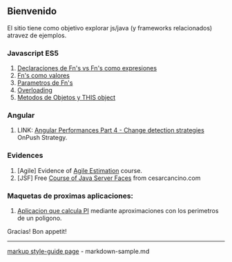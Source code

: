 ## Bienvenido

El sitio tiene como objetivo explorar js/java (y frameworks relacionados) atravez de ejemplos.


### Javascript ES5
1. [Declaraciones de Fn's vs Fn's como expresiones](./beta/tuto-es5/cap2%201%20funciones%20declaradas%20vs%20expresiones.html)
2. [Fn's como valores](./beta/tuto-es5/cap2%202%20funciones%20como%20valores.html)
3. [Parametros de Fn's](./beta/tuto-es5/cap2%203%20parametros%20y%20argument.html) 
4. [Overloading](./beta/tuto-es5/cap2%204%20overloading.html)
5. [Metodos de Objetos y THIS object](./beta/tuto-es5/cap2%205%20object%20methods%20and%20this.html)


### Angular
<!-- 1. Component instantiaton/destruction (constructor, ngOnInit, ngOnDestroy) -->
1. LINK: [Angular Performances Part 4 - Change detection strategies](https://blog.ninja-squad.com/2018/09/27/angular-performances-part-4/) OnPush Strategy.


### Evidences
1. \[Agile\] Evidence of [Agile Estimation](./pub/agile_estimations/summary.md) course.
2. \[JSF\] Free [Course of Java Server Faces](./beta/tuto-jsf-cesarcancino/tuto-jsf.md) from cesarcancino.com

### Maquetas de proximas aplicaciones:
<!-- 1. [Sistema de Administracion de Personal](./sysvac/login.html) - modulo de vacaciones --> 
1. [Aplicacion que calcula PI](https://raw.githubusercontent.com/israel-altamira/8_math/matematicas/math/src/app/app.component.ts) mediante aproximaciones con los perimetros de un poligono.

Gracias! Bon appetit!

--------------------------------------------------------------------------------

[markup style-guide page](markdown-sample.md) - markdown-sample.md<br>
